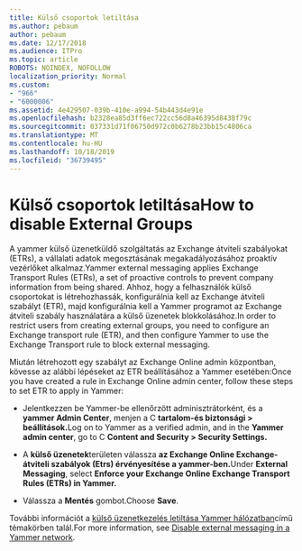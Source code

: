 ```yaml
---
title: Külső csoportok letiltása
ms.author: pebaum
author: pebaum
ms.date: 12/17/2018
ms.audience: ITPro
ms.topic: article
ROBOTS: NOINDEX, NOFOLLOW
localization_priority: Normal
ms.custom:
- "966"
- "6000006"
ms.assetid: 4e429507-039b-410e-a994-54b443d4e91e
ms.openlocfilehash: b2328ea85d3ff6ec722cc56d8a46395d8438f79c
ms.sourcegitcommit: 037331d71f06750d972c0b6278b23bb15c4806ca
ms.translationtype: MT
ms.contentlocale: hu-HU
ms.lasthandoff: 10/18/2019
ms.locfileid: "36739495"
---
```

# <a name="how-to-disable-external-groups"></a><span data-ttu-id="ef383-102">Külső csoportok letiltása</span><span class="sxs-lookup"><span data-stu-id="ef383-102">How to disable External Groups</span></span>

<span data-ttu-id="ef383-103">A yammer külső üzenetküldő szolgáltatás az Exchange átviteli szabályokat (ETRs), a vállalati adatok megosztásának megakadályozásához proaktív vezérlőket alkalmaz.</span><span class="sxs-lookup"><span data-stu-id="ef383-103">Yammer external messaging applies Exchange Transport Rules (ETRs), a set of proactive controls to prevent company information from being shared.</span></span> <span data-ttu-id="ef383-104">Ahhoz, hogy a felhasználók külső csoportokat is létrehozhassák, konfigurálnia kell az Exchange átviteli szabályt (ETR), majd konfigurálnia kell a Yammer programot az Exchange átviteli szabály használatára a külső üzenetek blokkolásához.</span><span class="sxs-lookup"><span data-stu-id="ef383-104">In order to restrict users from creating external groups, you need to configure an Exchange transport rule (ETR), and then configure Yammer to use the Exchange Transport rule to block external messaging.</span></span>
  
<span data-ttu-id="ef383-105">Miután létrehozott egy szabályt az Exchange Online admin központban, kövesse az alábbi lépéseket az ETR beállításához a Yammer esetében:</span><span class="sxs-lookup"><span data-stu-id="ef383-105">Once you have created a rule in Exchange Online admin center, follow these steps to set ETR to apply in Yammer:</span></span>
  
- <span data-ttu-id="ef383-106">Jelentkezzen be Yammer-be ellenőrzött adminisztrátorként, és a **yammer Admin Center**, menjen a C **tartalom-és biztonsági \> beállítások.**</span><span class="sxs-lookup"><span data-stu-id="ef383-106">Log on to Yammer as a verified admin, and in the **Yammer admin center**, go to C **Content and Security \> Security Settings.**</span></span>

- <span data-ttu-id="ef383-107">A **külső üzenetek**területen válassza **az Exchange Online Exchange-átviteli szabályok (Etrs) érvényesítése a yammer-ben.**</span><span class="sxs-lookup"><span data-stu-id="ef383-107">Under **External Messaging**, select **Enforce your Exchange Online Exchange Transport Rules (ETRs) in Yammer.**</span></span>

- <span data-ttu-id="ef383-108">Válassza a **Mentés** gombot.</span><span class="sxs-lookup"><span data-stu-id="ef383-108">Choose **Save**.</span></span>

<span data-ttu-id="ef383-109">További információt a [külső üzenetkezelés letiltása Yammer hálózatban](https://docs.microsoft.com/yammer/work-with-external-users/disable-external-messaging)című témakörben talál.</span><span class="sxs-lookup"><span data-stu-id="ef383-109">For more information, see [Disable external messaging in a Yammer network](https://docs.microsoft.com/yammer/work-with-external-users/disable-external-messaging).</span></span>
  